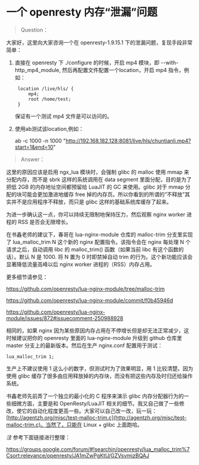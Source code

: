 # 一个 openresty 内存“泄漏”问题

> Question：

大家好，这里向大家咨询一个在 openresty-1.9.15.1 下的泄漏问题，复现手段非常简单：

1. 直接在 openresty 下 ./configure 的时候，开启 mp4 模块，即 --with-http_mp4_module, 然后再配置文件配置一个location，开启 mp4 指令，例如：

        location /live/hls/ {
            mp4;
            root /home/test;
        }

    保证有一个测试 mp4 文件是可以访问的。

2. 使用ab测试该location,例如：

    ab -c 1000 -n 1000 "http://192.168.182.128:8081/live/hls/chuntianli.mp4?start=1&end=10"

> Answer：

这里的原因应该是启用 ngx_lua 模块时，会强制 glibc 的 malloc 使用 mmap 来分配内存，而不是 sbrk 这样的系统调用在 data segment 里面分配，目的是为了把低 2GB 的内存地址空间都预留给 LuaJIT 的 GC 来使用。glibc 对于 mmap 分配的块可能会更加激进地缓存 free 掉的内存页。所以你看到的所谓的“不释放”其实并不是应用程序不释放，而只是 glibc 这样的基础系统库缓存了起来。

为进一步确认这一点，你可以持续无限制地保持压力，然后观察 nginx worker 进程的 RSS 是否会无限增长。

在书鑫老师的建议下，春哥在 lua-nginx-module 仓库的 malloc-trim 分支里实现了 lua_malloc_trim N 这个新的 nginx 配置指令。该指令会在 nginx 每处理 N 个请求之后，自动调用 libc 的 malloc_trim() 函数（如果当前 libc 有这个函数的话）。默认 N 是 1000. 将 N 置为 0 时即禁掉自动 trim 的行为。这个新功能应该会显著降低流量高峰以后 nginx worker 进程的（RSS）内存占用。

更多细节请参见：

https://github.com/openresty/lua-nginx-module/tree/malloc-trim

https://github.com/openresty/lua-nginx-module/commit/f0b45946d

https://github.com/openresty/lua-nginx-module/issues/872#issuecomment-250988928

相同的，如果 nginx 因为某些原因内存占用在不停增长但是却无法正常减少，这时候建议把你的 openresty 里面的 lua-nginx-module 升级到 github 仓库里 master 分支上的最新版本。然后在生产 nginx.conf 配置用于测试：

    lua_malloc_trim 1;

生产上不建议使用 1 这么小的数字，但测试时为了效果明显，用 1 比较清楚。因为使用 glibc 缓存了很多由应用释放掉的内存块，而没有把这些内存及时归还给操作系统。

书鑫老师先前弄了一个独立的最小化的 C 程序来演示 glibc 内存分配器行为的一些细微方面，主要是和 OpenResty/LuaJIT 相关的细节。我又自己做了一些修改，使它的自动化程度更高一些。大家可以自己改一改，玩一玩：[http://agentzh.org/misc/test-malloc-trim.c](http://agentzh.org/misc/test-malloc-trim.c)。当然了，只能在 Linux + glibc 上面跑哈。

*注* 参考下面链接进行整理：

https://groups.google.com/forum/#!searchin/openresty/lua_malloc_trim%7Csort:relevance/openresty/JA1mZwPgKtU/GZVsvmjzBQAJ

